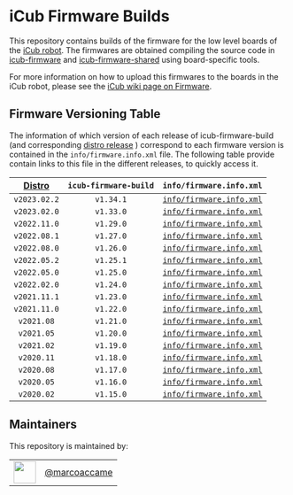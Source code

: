 # iCub Firmware Builds

This repository contains builds of the firmware for the low level boards of the [iCub robot](http://icub.org/).
The firmwares are obtained compiling the source code in [icub-firmware](https://github.com/robotology/icub-firmware) and [icub-firmware-shared](https://github.com/robotology/icub-firmware-shared) using board-specific tools.

For more information on how to upload this firmwares to the boards in the iCub robot, please see the [iCub wiki page on Firmware](http://wiki.icub.org/wiki/Firmware).

## Firmware Versioning Table

The information of which version of each release of icub-firmware-build (and corresponding [distro release](https://icub-tech-iit.github.io/documentation/sw_versioning_table/) ) correspond to each firmware version is contained in the `info/firmware.info.xml` file. The following table provide contain links to this file in the different releases, to quickly access it.

| [Distro](https://icub-tech-iit.github.io/documentation/sw_versioning_table/) | `icub-firmware-build` | `info/firmware.info.xml` |
|:----------------------------------------------------------------------------:|:---------------------:|:-------:|
| `v2023.02.2`                                                                   | `v1.34.1`             |  [`info/firmware.info.xml`](https://github.com/robotology/icub-firmware-build/blob/v1.34.1/info/firmware.info.xml) |
| `v2023.02.0`                                                                   | `v1.33.0`             |  [`info/firmware.info.xml`](https://github.com/robotology/icub-firmware-build/blob/v1.33.0/info/firmware.info.xml) |
| `v2022.11.0`                                                                   | `v1.29.0`             |  [`info/firmware.info.xml`](https://github.com/robotology/icub-firmware-build/blob/v1.29.0/info/firmware.info.xml) |
| `v2022.08.1`                                                                   | `v1.27.0`             |  [`info/firmware.info.xml`](https://github.com/robotology/icub-firmware-build/blob/v1.27.0/info/firmware.info.xml) |
| `v2022.08.0`                                                                   | `v1.26.0`             |  [`info/firmware.info.xml`](https://github.com/robotology/icub-firmware-build/blob/v1.26.0/info/firmware.info.xml) |
| `v2022.05.2`                                                                   | `v1.25.1`             |  [`info/firmware.info.xml`](https://github.com/robotology/icub-firmware-build/blob/v1.25.1/info/firmware.info.xml) |
| `v2022.05.0`                                                                   | `v1.25.0`             |  [`info/firmware.info.xml`](https://github.com/robotology/icub-firmware-build/blob/v1.25.0/info/firmware.info.xml) |
| `v2022.02.0`                                                                   | `v1.24.0`             |  [`info/firmware.info.xml`](https://github.com/robotology/icub-firmware-build/blob/v1.24.0/info/firmware.info.xml) |
| `v2021.11.1`                                                                   | `v1.23.0`             |  [`info/firmware.info.xml`](https://github.com/robotology/icub-firmware-build/blob/v1.23.0/info/firmware.info.xml) |
| `v2021.11.0`                                                                   | `v1.22.0`             |  [`info/firmware.info.xml`](https://github.com/robotology/icub-firmware-build/blob/v1.22.0/info/firmware.info.xml) |
| `v2021.08`                                                                   | `v1.21.0`             |  [`info/firmware.info.xml`](https://github.com/robotology/icub-firmware-build/blob/v1.21.0/info/firmware.info.xml) |
| `v2021.05`                                                                   | `v1.20.0`             |  [`info/firmware.info.xml`](https://github.com/robotology/icub-firmware-build/blob/v1.20.0/info/firmware.info.xml) |
| `v2021.02`                                                                   | `v1.19.0`             |  [`info/firmware.info.xml`](https://github.com/robotology/icub-firmware-build/blob/v1.19.0/info/firmware.info.xml) |
| `v2020.11`                                                                   | `v1.18.0`             |  [`info/firmware.info.xml`](https://github.com/robotology/icub-firmware-build/blob/v1.18.0/info/firmware.info.xml) |
| `v2020.08`                                                                   | `v1.17.0`             |  [`info/firmware.info.xml`](https://github.com/robotology/icub-firmware-build/blob/v1.17.0/info/firmware.info.xml) |
| `v2020.05`                                                                   | `v1.16.0`             |  [`info/firmware.info.xml`](https://github.com/robotology/icub-firmware-build/blob/v1.16.0/info/firmware.info.xml) |
| `v2020.02`                                                                   | `v1.15.0`             |  [`info/firmware.info.xml`](https://github.com/robotology/icub-firmware-build/blob/v1.15.0/info/firmware.info.xml) |

## Maintainers
This repository is maintained by:

| | |
|:---:|:---:|
| [<img src="https://github.com/marcoaccame.png" width="40">](https://github.com/marcoaccame) | [@marcoaccame](https://github.com/marcoaccame) |
